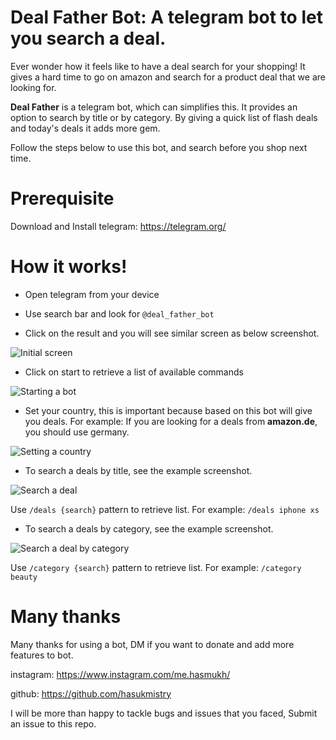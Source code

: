 # Deal Father Bot: A telegram bot to let you search a deal.
Ever wonder how it feels like to have a deal search for your shopping! It gives a hard time to go on amazon and search for a product deal that we are looking for.

**Deal Father** is a telegram bot, which can simplifies this. It provides an option to search by title or by category. By giving a quick list of flash deals and today's deals it adds more gem.

Follow the steps below to use this bot, and search before you shop next time.

# Prerequisite

Download and Install telegram: https://telegram.org/

# How it works!

- Open telegram from your device

- Use search bar and look for ```@deal_father_bot```

- Click on the result and you will see similar screen as below screenshot.

![Initial screen](./assets/IMG_1029.PNG "Initial screen")

- Click on start to retrieve a list of available commands

![Starting a bot](./assets/IMG_1030.PNG "Starting a bot")

- Set your country, this is important because based on this bot will give you deals. For example: If you are looking for a deals from **amazon.de**, you should use germany.

![Setting a country](./assets/IMG_1031.PNG "Setting a country")

- To search a deals by title, see the example screenshot.

![Search a deal](./assets/IMG_1032.PNG "Search a deal")

Use ```/deals {search}``` pattern to retrieve list. For example: ```/deals iphone xs```

- To search a deals by category, see the example screenshot.

![Search a deal by category](./assets/IMG_1033.PNG "Search a deal by category")

Use ```/category {search}``` pattern to retrieve list. For example: ```/category beauty```

# Many thanks

Many thanks for using a bot, DM if you want to donate and  add more features to bot.

instagram: https://www.instagram.com/me.hasmukh/

github: https://github.com/hasukmistry

I will be more than happy to tackle bugs and issues that you faced, Submit an issue to this repo.